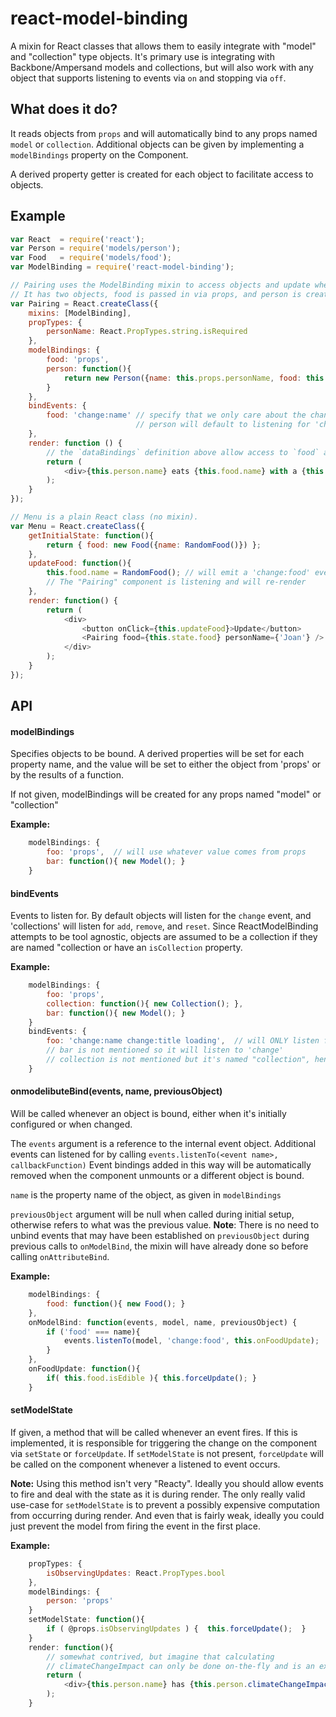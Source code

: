 # react-model-binding

A mixin for React classes that allows them to easily integrate with "model" and "collection" type objects. It's primary use is integrating with Backbone/Ampersand models and collections, but will also work with any object that supports listening to events via `on` and stopping via `off`.

## What does it do?

It reads objects from `props` and will automatically bind to any props named `model` or `collection`.  Additional objects can be given by implementing a `modelBindings` property on the Component.

A derived property getter is created for each object to facilitate access to objects.

## Example

```javascript
var React  = require('react');
var Person = require('models/person');
var Food   = require('models/food');
var ModelBinding = require('react-model-binding');

// Pairing uses the ModelBinding mixin to access objects and update when they emit events
// It has two objects, food is passed in via props, and person is created when the mixin is initialized
var Pairing = React.createClass({
    mixins: [ModelBinding],
    propTypes: {
        personName: React.PropTypes.string.isRequired
    },
    modelBindings: {
        food: 'props',
        person: function(){
            return new Person({name: this.props.personName, food: this.props.food});
        }
    },
    bindEvents: {
        food: 'change:name' // specify that we only care about the change:name event
                            // person will default to listening for 'change'
    },
    render: function () {
        // the `dataBindings` definition above allow access to `food` and `person` from `this`
        return (
            <div>{this.person.name} eats {this.food.name} with a {this.person.utensil}</div>
        );
    }
});

// Menu is a plain React class (no mixin).
var Menu = React.createClass({
    getInitialState: function(){
        return { food: new Food({name: RandomFood()}) };
    },
    updateFood: function(){
        this.food.name = RandomFood(); // will emit a 'change:food' event
        // The "Pairing" component is listening and will re-render
    },
    render: function() {
        return (
            <div>
                <button onClick={this.updateFood}>Update</button>
                <Pairing food={this.state.food} personName={'Joan'} />
            </div>
        );
    }
});
```


## API

#### modelBindings

Specifies objects to be bound. A derived properties will be set for each property name, and the value will be set to either the object from 'props' or by the results of a function.

If not given, modelBindings will be created for any props named "model" or "collection"

**Example:**
```javascript
    modelBindings: {
        foo: 'props',  // will use whatever value comes from props
        bar: function(){ new Model(); }
    }
```

#### bindEvents

Events to listen for.  By default objects will listen for the `change` event, and 'collections' will listen for `add`, `remove`, and `reset`.  Since ReactModelBinding attempts to be tool agnostic, objects are assumed to be a collection if they are named "collection or have an `isCollection` property.

**Example:**
```javascript
    modelBindings: {
        foo: 'props',
        collection: function(){ new Collection(); },
        bar: function(){ new Model(); }
    }
    bindEvents: {
        foo: 'change:name change:title loading',  // will ONLY listen for changes to name & title, and the "loading" event
        // bar is not mentioned so it will listen to 'change'
        // collection is not mentioned but it's named "collection", hence it will listen to `add remove reset`
    }
```

#### onmodelibuteBind(events, name, previousObject)

Will be called whenever an object is bound, either when it's initially configured or when changed.

The `events` argument is a reference to the internal event object.  Additional events can listened for by calling `events.listenTo(<event name>, callbackFunction)`   Event bindings added in this way will be automatically removed when the component unmounts or a different object is bound.

`name` is the property name of the object, as given in `modelBindings`

`previousObject` argument will be null when called during initial setup, otherwise refers to what was the previous value.  **Note**: There is no need to unbind events that may have been established on `previousObject` during previous calls to `onModelBind`, the mixin will have already done so before calling `onAttributeBind`.

**Example:**
```javascript
    modelBindings: {
        food: function(){ new Food(); }
    },
    onModelBind: function(events, model, name, previousObject) {
        if ('food' === name){
            events.listenTo(model, 'change:food', this.onFoodUpdate);
        }
    },
    onFoodUpdate: function(){
        if( this.food.isEdible ){ this.forceUpdate(); }
    }
```

#### setModelState

If given, a method that will be called whenever an event fires.  If this is implemented, it is responsible for triggering the change on the component via `setState` or `forceUpdate`.  If `setModelState` is not present, `forceUpdate` will be called on the component whenever a listened to event occurs.

 **Note:**  Using this method isn't very "Reacty". Ideally you should allow events to fire and deal with the state as it is during render.   The only really valid use-case for `setModelState` is to prevent a possibly expensive computation from occurring during render.  And even that is fairly weak, ideally you could just prevent the model from firing the event in the first place.


**Example:**
```javascript
    propTypes: {
        isObservingUpdates: React.PropTypes.bool
    },
    modelBindings: {
        person: 'props'
    }
    setModelState: function(){
        if ( @props.isObservingUpdates ) {  this.forceUpdate();  }
    }
    render: function(){
        // somewhat contrived, but imagine that calculating
        // climateChangeImpact can only be done on-the-fly and is an expensive computation
        return (
            <div>{this.person.name} has {this.person.climateChangeImpact()} impact</div>
        );
    }
```
